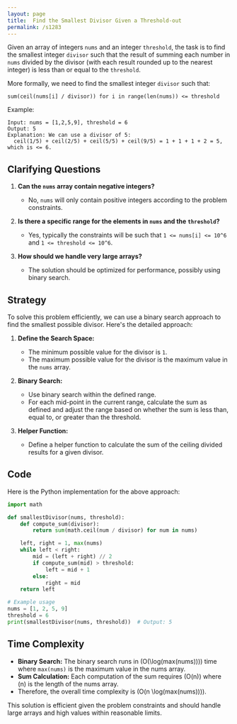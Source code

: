 ```yaml
---
layout: page
title:  Find the Smallest Divisor Given a Threshold-out
permalink: /s1283
---
```

Given an array of integers `nums` and an integer `threshold`, the task is to find the smallest integer `divisor` such that the result of summing each number in `nums` divided by the divisor (with each result rounded up to the nearest integer) is less than or equal to the `threshold`.

More formally, we need to find the smallest integer `divisor` such that:
```
sum(ceil(nums[i] / divisor)) for i in range(len(nums)) <= threshold
```

Example:
```
Input: nums = [1,2,5,9], threshold = 6
Output: 5
Explanation: We can use a divisor of 5:
  ceil(1/5) + ceil(2/5) + ceil(5/5) + ceil(9/5) = 1 + 1 + 1 + 2 = 5, which is <= 6.
```

## Clarifying Questions
1. **Can the `nums` array contain negative integers?**
   - No, `nums` will only contain positive integers according to the problem constraints.

2. **Is there a specific range for the elements in `nums` and the `threshold`?**
   - Yes, typically the constraints will be such that `1 <= nums[i] <= 10^6` and `1 <= threshold <= 10^6`.

3. **How should we handle very large arrays?**
   - The solution should be optimized for performance, possibly using binary search.

## Strategy
To solve this problem efficiently, we can use a binary search approach to find the smallest possible divisor. Here's the detailed approach:
1. **Define the Search Space:**
   - The minimum possible value for the divisor is `1`.
   - The maximum possible value for the divisor is the maximum value in the `nums` array.
   
2. **Binary Search:**
   - Use binary search within the defined range.
   - For each mid-point in the current range, calculate the sum as defined and adjust the range based on whether the sum is less than, equal to, or greater than the threshold.
   
3. **Helper Function:**
   - Define a helper function to calculate the sum of the ceiling divided results for a given divisor.

## Code
Here is the Python implementation for the above approach:

```python
import math

def smallestDivisor(nums, threshold):
    def compute_sum(divisor):
        return sum(math.ceil(num / divisor) for num in nums)

    left, right = 1, max(nums)
    while left < right:
        mid = (left + right) // 2
        if compute_sum(mid) > threshold:
            left = mid + 1
        else:
            right = mid
    return left

# Example usage
nums = [1, 2, 5, 9]
threshold = 6
print(smallestDivisor(nums, threshold))  # Output: 5
```

## Time Complexity
- **Binary Search:** The binary search runs in \(O(\log(max(nums)))\) time where `max(nums)` is the maximum value in the nums array.
- **Sum Calculation:** Each computation of the sum requires \(O(n)\) where \(n\) is the length of the nums array.
- Therefore, the overall time complexity is \(O(n \log(max(nums)))\).

This solution is efficient given the problem constraints and should handle large arrays and high values within reasonable limits.